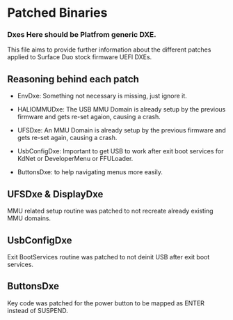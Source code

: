 # Patched Binaries
### Dxes Here should be Platfrom generic DXE.

This file aims to provide further information about the different patches applied to Surface Duo stock firmware UEFI DXEs.

## Reasoning behind each patch

<!--- DisplayDxe: Panels get deinitialized partially on exit boot services by the stock firmware, it is thus needed to reinitialize them, but due to them being partially deinitialized, running some routines again will break the platform. An MMU Domain is already setup by the previous firmware and gets re-set again, causing a crash.-->

- EnvDxe: Something not necessary is missing, just ignore it.

- HALIOMMUDxe: The USB MMU Domain is already setup by the previous firmware and gets re-set agaion, causing a crash.

- UFSDxe: An MMU Domain is already setup by the previous firmware and gets re-set again, causing a crash.

- UsbConfigDxe: Important to get USB to work after exit boot services for KdNet or DeveloperMenu or FFULoader.

- ButtonsDxe: to help navigating menus more easily.

<!--- FmpDxe: so the driver loads and provides firmware manegement interfaces to FrontPage.-->

## UFSDxe & DisplayDxe

MMU related setup routine was patched to not recreate already existing MMU domains.

## UsbConfigDxe

Exit BootServices routine was patched to not deinit USB after exit boot services.

## ButtonsDxe

Key code was patched for the power button to be mapped as ENTER instead of SUSPEND.
